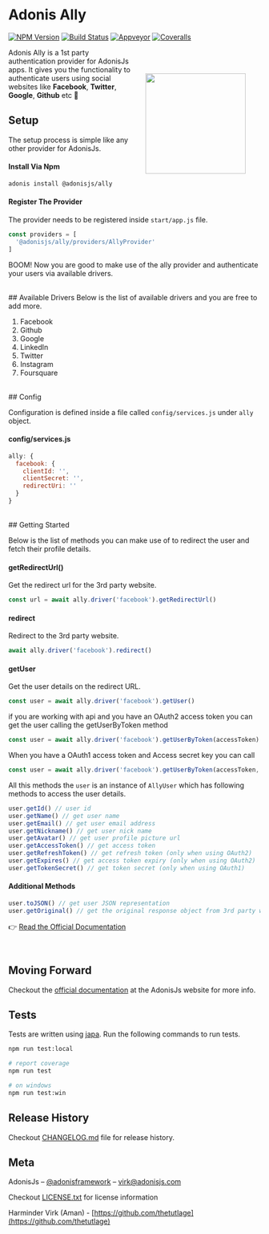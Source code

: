 # Adonis Ally

[![NPM Version][npm-image]][npm-url]
[![Build Status][travis-image]][travis-url]
[![Appveyor][appveyor-image]][appveyor-url]
[![Coveralls][coveralls-image]][coveralls-url]

<img src="http://res.cloudinary.com/adonisjs/image/upload/q_100/v1497112678/adonis-purple_pzkmzt.svg" width="200px" align="right" hspace="30px" vspace="50px">

Adonis Ally is a 1st party authentication provider for AdonisJs apps. It gives you the functionality to authenticate users using social websites like **Facebook**, **Twitter**, **Google**, **Github** etc :evergreen_tree:

## <a name="setup"></a> Setup

The setup process is simple like any other provider for AdonisJs.

#### Install Via Npm
```bash
adonis install @adonisjs/ally
```

#### Register The Provider

The provider needs to be registered inside `start/app.js` file.

```javascript
const providers = [
  '@adonisjs/ally/providers/AllyProvider'
]
```

BOOM! Now you are good to make use of the ally provider and authenticate your users via available drivers.

<br>
## <a name="available-drivers"></a> Available Drivers
Below is the list of available drivers and you are free to add more.

1. Facebook
2. Github
3. Google
4. LinkedIn
5. Twitter
6. Instagram
7. Foursquare

<br>
## <a name="config"></a> Config

Configuration is defined inside a file called `config/services.js` under `ally` object.

#### config/services.js

```javascript
ally: {
  facebook: {
    clientId: '',
    clientSecret: '',
    redirectUri: ''
  }
}
```

<br>
## <a name="getting-started"></a> Getting Started

Below is the list of methods you can make use of to redirect the user and fetch their profile details.

#### getRedirectUrl()

Get the redirect url for the 3rd party website.

```javascript
const url = await ally.driver('facebook').getRedirectUrl()
```

#### redirect

Redirect to the 3rd party website.

```javascript
await ally.driver('facebook').redirect()
```

#### getUser

Get the user details on the redirect URL.

```javascript
const user = await ally.driver('facebook').getUser()
```

if you are working with api and you have an OAuth2 access token you can get the user calling the getUserByToken method
```javascript
const user = await ally.driver('facebook').getUserByToken(accessToken)
```
When you have a OAuth1 access token and Access secret key you can call
```javascript
const user = await ally.driver('facebook').getUserByToken(accessToken, accessSecret)
```

All this methods the `user` is an instance of `AllyUser` which has following methods to access the user details.

```javascript
user.getId() // user id
user.getName() // get user name
user.getEmail() // get user email address
user.getNickname() // get user nick name
user.getAvatar() // get user profile picture url
user.getAccessToken() // get access token
user.getRefreshToken() // get refresh token (only when using OAuth2)
user.getExpires() // get access token expiry (only when using OAuth2)
user.getTokenSecret() // get token secret (only when using OAuth1)
```

#### Additional Methods

```javascript
user.toJSON() // get user JSON representation
user.getOriginal() // get the original response object from 3rd party website
```

:point_right: [Read the Official Documentation](http://adonisjs.com/docs/social-auth)

<br>

## Moving Forward
Checkout the [official documentation](http://adonisjs.com/docs/ioc-container) at the AdonisJs website for more info.

## Tests
Tests are written using [japa](http://github.com/thetutlage/japa). Run the following commands to run tests.

```bash
npm run test:local

# report coverage
npm run test

# on windows
npm run test:win
```

## Release History

Checkout [CHANGELOG.md](CHANGELOG.md) file for release history.

## Meta

AdonisJs – [@adonisframework](https://twitter.com/adonisframework) – virk@adonisjs.com

Checkout [LICENSE.txt](LICENSE.txt) for license information

Harminder Virk (Aman) - [https://github.com/thetutlage](https://github.com/thetutlage)


[appveyor-image]: https://img.shields.io/appveyor/ci/thetutlage/adonis-ally/master.svg?style=flat-square

[appveyor-url]: https://ci.appveyor.com/project/thetutlage/adonis-ally

[npm-image]: https://img.shields.io/npm/v/@adonisjs/ally.svg?style=flat-square
[npm-url]: https://npmjs.org/package/@adonisjs/ally

[travis-image]: https://img.shields.io/travis/adonisjs/adonis-ally/master.svg?style=flat-square
[travis-url]: https://travis-ci.org/poppinss/adonis-ally

[coveralls-image]: https://img.shields.io/coveralls/adonisjs/adonis-ally/develop.svg?style=flat-square

[coveralls-url]: https://coveralls.io/github/adonisjs/adonis-ally
